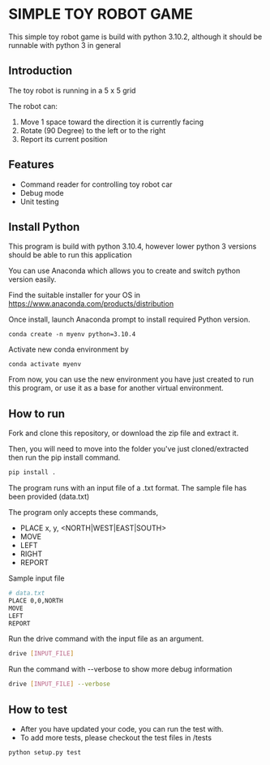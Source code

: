 # SIMPLE TOY ROBOT GAME

This simple toy robot game is build with python 3.10.2, although it should be runnable with python 3 in general

## Introduction

The toy robot is running in a 5 x 5 grid

The robot can:
1. Move 1 space toward the direction it is currently facing
2. Rotate (90 Degree) to the left or to the right
3. Report its current position

## Features

- Command reader for controlling toy robot car
- Debug mode
- Unit testing


## Install Python

This program is build with python 3.10.4, however lower python 3 versions should be able to run this application

You can use Anaconda which allows you to create and switch python version easily.

Find the suitable installer for your OS in https://www.anaconda.com/products/distribution

Once install, launch Anaconda prompt to install required Python version.

```
conda create -n myenv python=3.10.4
```

Activate new conda environment by

```
conda activate myenv
```

From now, you can use the new environment you have just created to run this program, or use it as a base for another virtual environment.

## How to run

Fork and clone this repository, or download the zip file and extract it.

Then, you will need to move into the folder you've just cloned/extracted then run the pip install command.

```sh
pip install .
```

The program runs with an input file of a .txt format. The sample file has been provided (data.txt)

The program only accepts these commands,

- PLACE x, y, <NORTH|WEST|EAST|SOUTH>
- MOVE
- LEFT
- RIGHT
- REPORT

Sample input file

```sh
# data.txt
PLACE 0,0,NORTH
MOVE
LEFT
REPORT
```

Run the drive command with the input file as an argument.

```sh
drive [INPUT_FILE]
```

Run the command with --verbose to show more debug information

```sh
drive [INPUT_FILE] --verbose
```

## How to test

- After you have updated your code, you can run the test with.
- To add more tests, please checkout the test files in /tests

```sh
python setup.py test
```

